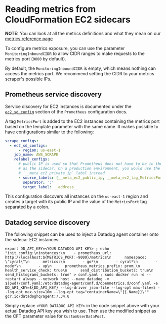 # Reading metrics from CloudFormation EC2 sidecars

**NOTE:** You can look at all the metrics definitions and what they mean on our [metrics reference page](https://cyral.com/docs/sidecars/monitoring/metrics)

To configure metrics exposure, you can use the parameter `MonitoringInboundCIDR`
to allow CIDR ranges to make requests to the metrics port (`9000` by default).

By default, the `MonitoringInboundCIDR` is empty, which means nothing can access the
metrics port. We recommend setting the CIDR to your metrics scraper's possible IPs.

## Prometheus service discovery

Service discovery for EC2 instances is documented under the [`ec2_sd_config`](https://prometheus.io/docs/prometheus/latest/configuration/configuration/#ec2_sd_config)
section of the `Prometheus` configuration docs. 

A tag `MetricsPort` is added to the EC2 instances containing the metrics port based on the template 
parameter with the same name. It makes possible to have configurations similar to the following:

```yaml
scrape_configs:
  - ec2_sd_configs:
      - region: us-east-1
    job_name: AWS_SCRAPE
    relabel_configs:
      # public IP is used so that Prometheus does not have to be in the same VPC
      # as the sidecar. On a production environment, you would use the
      # `__meta_ec2_private_ip` label instead
      - source_labels: [__meta_ec2_public_ip, __meta_ec2_tag_MetricsPort]
        separator: ':'
        target_label: __address__
```

This configuration discovers all instances on the `us-east-1` region and creates a target
with its public IP and the value of the `MetricsPort` tag separated by a colon.

## Datadog service discovery

The following snippet can be used to inject a Datadog agent container onto the
sidecar EC2 instances:

```
export DD_API_KEY=<YOUR DATADOG API KEY> ; echo "init_config:\ninstances:\n    - prometheus_url: http://localhost:${METRICS_PORT:-9000}/metrics\n      namespace: \"cyral\"\n      metrics:\n        - go*\n        - cyral*\n        - node*\n        - up\n      prometheus_metrics_prefix: prom_\n      health_service_check: true\n      send_distribution_buckets: true\n      send_histograms_buckets: true" > conf.yaml ; sudo docker run -d --restart always --network host --name datadog -v $(pwd)/conf.yaml:/etc/datadog-agent/conf.d/openmetrics.d/conf.yaml -e DD_API_KEY=${DD_API_KEY} --log-driver json-file --log-opt max-file=5 --log-opt max-size=10m --log-opt tag="containerName=\"{{.Name}}\"" gcr.io/datadoghq/agent:7.34.0
```

Simply replace `<YOUR DATADOG API KEY>` in the code snippet above with your
actual Datadog API key you wish to use. Then use the modified snippet as the CFT
parameter value for `CustomUserDataPost`.
 